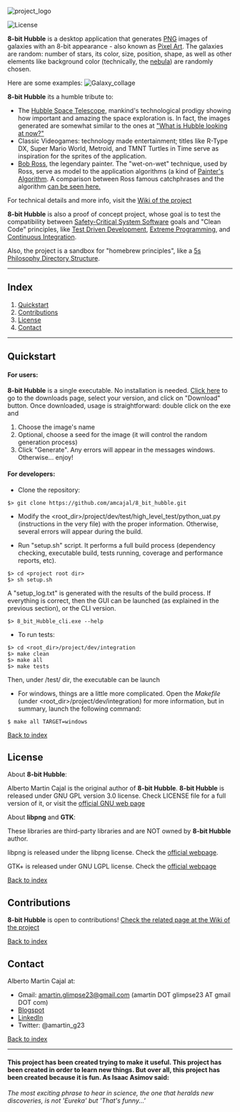 <!--- PROJECT LOGO --->
![project_logo](https://github.com/amcajal/8_bit_hubble/blob/master/project/doc/media/8_bit_hubble_readme_logo.png)

<!--- BADGES AND SHIELDS --->
![License](https://img.shields.io/badge/License-GPL%20v3.0-blue.svg)

<!--- PROJECT SUMMARY/OVERVIEW --->
**8-bit Hubble** is a desktop application that generates [PNG](https://es.wikipedia.org/wiki/Portable_Network_Graphics) images of galaxies
with an 8-bit appearance - also known as [Pixel Art](https://en.wikipedia.org/wiki/Pixel_art). 
The galaxies are random: number of stars, its color, size, position, shape, 
as well as other elements like background
color (technically, the [nebula](https://en.wikipedia.org/wiki/Nebula)) are randomly chosen.

Here are some examples:
![Galaxy_collage](https://github.com/amcajal/8_bit_hubble/blob/master/project/doc/media/8bh_galaxy_collage.png)

**8-bit Hubble** its a humble tribute to:
- The [Hubble Space Telescope](http://hubblesite.org/), mankind's technological prodigy 
showing how important and amazing
the space exploration is. In fact, the images generated are somewhat similar 
to the ones at ["What is Hubble looking at now?"](http://spacetelescopelive.org/)
- Classic Videogames: technology made entertainment;
titles like R-Type DX, Super Mario World, Metroid,
and TMNT Turtles in Time serve as inspiration for the sprites of the application.
- [Bob Ross](https://en.wikipedia.org/wiki/Bob_Ross), the legendary painter. 
The "wet-on-wet" technique, used by Ross, serve as model to
the application algorithms (a kind of [Painter's Algorithm](https://en.wikipedia.org/wiki/Painter%27s_algorithm). 
A comparison between Ross famous catchphrases and the algorithm [can be seen here.](https://github.com/amcajal/8_bit_hubble/wiki/Page-6:-Bob-Ross-Algorithm)

For technical details and more info, visit the [Wiki of the project](https://github.com/amcajal/8_bit_hubble/wiki)

**8-bit Hubble** is also a proof of concept project, whose goal is to test the
compatibility between [Safety-Critical System Software](https://en.wikipedia.org/wiki/Safety-critical_system) goals
and "Clean Code" principles, like
[Test Driven Development](https://en.wikipedia.org/wiki/Test-driven_development),
[Extreme Programming](https://en.wikipedia.org/wiki/Extreme_programming),
and [Continuous Integration](https://en.wikipedia.org/wiki/Continuous_integration).

Also, the project is a sandbox for "homebrew principles", like a [5s Philosophy Directory Structure](https://github.com/amcajal/8_bit_hubble/wiki/Content-of-the-project).

---

## Index
1. [Quickstart](#quickstart)
2. [Contributions](#contributions)
3. [License](#license)
4. [Contact](#contact)

---

## Quickstart
#### For users:
**8-bit Hubble** is a single executable. No installation is needed.
[Click here](https://github.com/amcajal/8_bit_hubble/tree/master/downloads) to go to the downloads page, select your version, and click on "Download" button.
Once downloaded, usage is straightforward: double click on the exe and
1. Choose the image's name
2. Optional, choose a seed for the image (it will control the random generation process)
3. Click "Generate".
Any errors will appear in the messages windows. Otherwise... enjoy!

#### For developers:

- Clone the repository: 
```
$> git clone https://github.com/amcajal/8_bit_hubble.git
```


- Modify the <root_dir>/project/dev/test/high_level_test/python_uat.py (instructions in the very file) with
the proper information. Otherwise, several errors will appear during the build.

- Run "setup.sh" script. It performs a full build process
(dependency checking, executable build, tests running, coverage and performance reports, etc).
```
$> cd <project root dir>
$> sh setup.sh
```

A "setup_log.txt" is generated with the results of the build process.
If everything is correct, then the GUI can be launched (as explained in the previous section), or
the CLI version.

```
$> 8_bit_Hubble_cli.exe --help
```

- To run tests:
```
$> cd <root_dir>/project/dev/integration
$> make clean
$> make all
$> make tests
```
Then, under /test/ dir, the executable can be launch

- For windows, things are a little more complicated. Open the _Makefile_ (under <root_dir>/project/dev/integration) for more information, but in summary, launch the following command:
```
$ make all TARGET=windows
```

[Back to index](#index)


## License

About **8-bit Hubble**:

Alberto Martin Cajal is the original author of **8-bit Hubble**. 
**8-bit Hubble** is released under GNU GPL version 3.0 license. Check LICENSE file for a full version of it, or visit the [official GNU web page](https://www.gnu.org/licenses/gpl-3.0.en.html)


About **libpng** and **GTK**:

These libraries are third-party libraries and are NOT owned by **8-bit Hubble** author.

libpng is released under the libpng license. Check the [official webpage](http://www.libpng.org/pub/png/libpng.html).

GTK+ is released under GNU LGPL license. Check the [official webpage](https://developer.gnome.org/gtk3/stable/index.html)

[Back to index](#index)


## Contributions
**8-bit Hubble** is open to contributions! [Check the related page at the Wiki of the project](https://github.com/amcajal/8_bit_hubble/wiki/Page-9:-Contributions)

[Back to index](#index)


## Contact
Alberto Martin Cajal at:
 
- Gmail: amartin.glimpse23@gmail.com (amartin DOT glimpse23 AT gmail DOT com)
- [Blogspot](http://glimpse-23.blogspot.com.es/)
- [LinkedIn](https://es.linkedin.com/in/alberto-martin-cajal-b0a63379)
- Twitter: @amartin_g23

[Back to index](#index)

---

#### This project has been created trying to make it useful. This project has been created in order to learn new things. But over all, this project has been created because it is fun. As Isaac Asimov said:

*The most exciting phrase to hear in science, the one that heralds new discoveries, is not 'Eureka' but 'That's funny...'*

